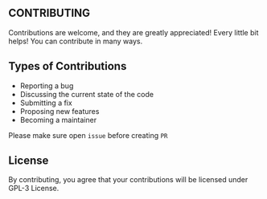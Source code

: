 ## CONTRIBUTING
Contributions are welcome, and they are greatly appreciated! Every little bit helps! You can contribute in many ways.

## Types of Contributions
-   Reporting a bug
-   Discussing the current state of the code
-   Submitting a fix
-   Proposing new features
-   Becoming a maintainer

Please make sure open `issue` before creating `PR`

## License
By contributing, you agree that your contributions will be licensed under GPL-3 License.
